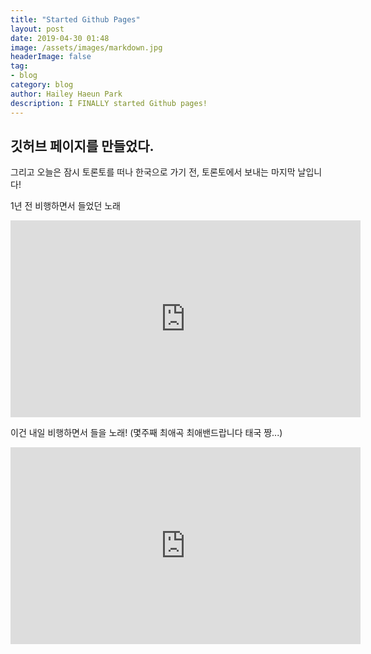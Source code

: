```yaml
---
title: "Started Github Pages"
layout: post
date: 2019-04-30 01:48
image: /assets/images/markdown.jpg
headerImage: false
tag:
- blog
category: blog
author: Hailey Haeun Park
description: I FINALLY started Github pages!
---
```


## 깃허브 페이지를 만들었다.

그리고 오늘은 잠시 토론토를 떠나 한국으로 가기 전, 토론토에서 보내는 마지막 날입니다!

1년 전 비행하면서 들었던 노래

<iframe width="560" height="315" src="https://www.youtube.com/embed/5LzfjF1ESIc" frameborder="0" allow="accelerometer; autoplay; encrypted-media; gyroscope; picture-in-picture" allowfullscreen></iframe>


이건 내일 비행하면서 들을 노래! (몇주째 최애곡 최애밴드랍니다 태국 짱...)

<iframe width="560" height="315" src="https://www.youtube.com/embed/P2y-C4sQfCc" frameborder="0" allow="accelerometer; autoplay; encrypted-media; gyroscope; picture-in-picture" allowfullscreen></iframe>
